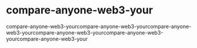 # compare-anyone-web3-your
compare-anyone-web3-yourcompare-anyone-web3-yourcompare-anyone-web3-yourcompare-anyone-web3-yourcompare-anyone-web3-yourcompare-anyone-web3-your
